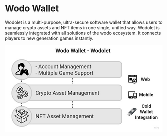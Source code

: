 # Wodo Wallet

Wodolet is a multi-purpose, ultra-secure software wallet that allows users to manage crypto assets and NFT items in one single, unified way. Wodolet is seamlessly integrated with all solutions of the wodo ecosystem. It connects players to new generation games instantly.

![](../../.gitbook/assets/wodolet.jpg)
